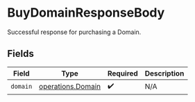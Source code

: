 # BuyDomainResponseBody

Successful response for purchasing a Domain.


## Fields

| Field                                                  | Type                                                   | Required                                               | Description                                            |
| ------------------------------------------------------ | ------------------------------------------------------ | ------------------------------------------------------ | ------------------------------------------------------ |
| `domain`                                               | [operations.Domain](../../models/operations/domain.md) | :heavy_check_mark:                                     | N/A                                                    |